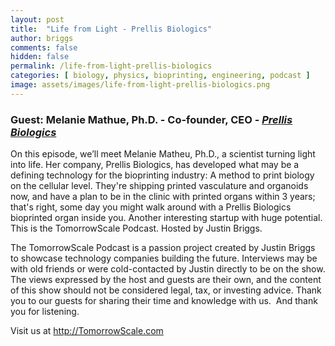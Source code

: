 ```yaml
---
layout: post
title:  "Life from Light - Prellis Biologics"
author: briggs
comments: false
hidden: false
permalink: /life-from-light-prellis-biologics
categories: [ biology, physics, bioprinting, engineering, podcast ]
image: assets/images/life-from-light-prellis-biologics.png
---
```


### Guest: Melanie Mathue, Ph.D. - Co-founder, CEO - [*Prellis Biologics*](https://prellisbiologics.com)

On this episode, we’ll meet Melanie Matheu, Ph.D., a scientist turning light into life. Her company, Prellis Biologics, has developed what may be a defining technology for the bioprinting industry: A method to print biology on the cellular level. They're shipping printed vasculature and organoids now, and have a plan to be in the clinic with printed organs within 3 years; that's right, some day you might walk around with a Prellis Biologics bioprinted organ inside you. Another interesting startup with huge potential. This is the TomorrowScale Podcast. Hosted by Justin Briggs.


The TomorrowScale Podcast is a passion project created by Justin Briggs to showcase technology companies building the future. Interviews may be with old friends or were cold-contacted by Justin directly to be on the show. The views expressed by the host and guests are their own, and the content of this show should not be considered legal, tax, or investing advice. Thank you to our guests for sharing their time and knowledge with us.  And thank you for listening.


Visit us at http://TomorrowScale.com